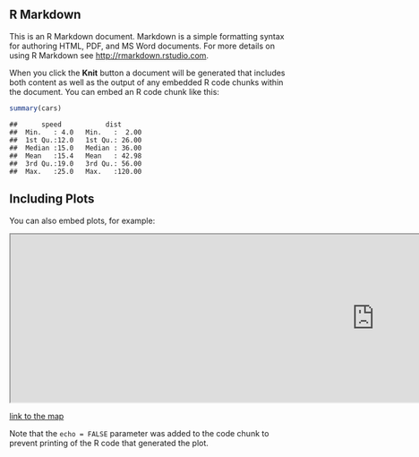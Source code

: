 ## R Markdown

This is an R Markdown document. Markdown is a simple formatting syntax
for authoring HTML, PDF, and MS Word documents. For more details on
using R Markdown see <http://rmarkdown.rstudio.com>.

When you click the **Knit** button a document will be generated that
includes both content as well as the output of any embedded R code
chunks within the document. You can embed an R code chunk like this:

``` r
summary(cars)
```

    ##      speed           dist       
    ##  Min.   : 4.0   Min.   :  2.00  
    ##  1st Qu.:12.0   1st Qu.: 26.00  
    ##  Median :15.0   Median : 36.00  
    ##  Mean   :15.4   Mean   : 42.98  
    ##  3rd Qu.:19.0   3rd Qu.: 56.00  
    ##  Max.   :25.0   Max.   :120.00

## Including Plots

You can also embed plots, for example:

<iframe width="1300" height="300" src="https://github.com/miloulach/Miloud_Lacheheb/blob/master/static/assets/img/blog/iMap.html" frameborder="40"></iframe>


[link to the map](https://github.com/miloulach/Miloud_Lacheheb/blob/master/static/assets/img/blog/iMap.html)

Note that the `echo = FALSE` parameter was added to the code chunk to
prevent printing of the R code that generated the plot.
